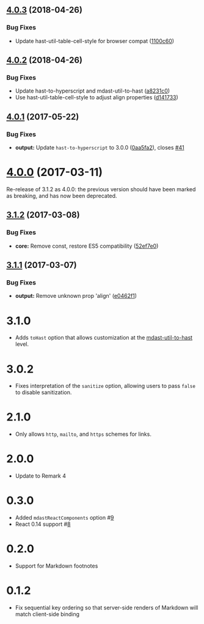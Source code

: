 <a name="4.0.3"></a>
## [4.0.3](https://github.com/mapbox/remark-react/compare/4.0.2...v4.0.3) (2018-04-26)


### Bug Fixes

* Update hast-util-table-cell-style for browser compat ([1100c60](https://github.com/mapbox/remark-react/commit/1100c60))



<a name="4.0.2"></a>
## [4.0.2](https://github.com/mapbox/remark-react/compare/4.0.1...v4.0.2) (2018-04-26)


### Bug Fixes

* Update hast-to-hyperscript and mdast-util-to-hast ([a8231c0](https://github.com/mapbox/remark-react/commit/a8231c0))
* Use hast-util-table-cell-style to adjust align properties ([d141733](https://github.com/mapbox/remark-react/commit/d141733))



<a name="4.0.1"></a>
## [4.0.1](https://github.com/mapbox/remark-react/compare/v4.0.0...v4.0.1) (2017-05-22)


### Bug Fixes

* **output:** Update `hast-to-hyperscript` to 3.0.0 ([0aa5fa2](https://github.com/mapbox/remark-react/commit/0aa5fa2)), closes [#41](https://github.com/mapbox/remark-react/issues/41)



<a name="4.0.0"></a>
# [4.0.0](https://github.com/mapbox/remark-react/compare/v3.1.2...v4.0.0) (2017-03-11)

Re-release of 3.1.2 as 4.0.0: the previous version should have been marked as
breaking, and has now been deprecated.



<a name="3.1.2"></a>
## [3.1.2](https://github.com/mapbox/remark-react/compare/v3.1.1...v3.1.2) (2017-03-08)


### Bug Fixes

* **core:** Remove const, restore ES5 compatibility ([52ef7e0](https://github.com/mapbox/remark-react/commit/52ef7e0))



<a name="3.1.1"></a>

## [3.1.1](https://github.com/mapbox/remark-react/compare/v3.1.0...v3.1.1) (2017-03-07)

### Bug Fixes

*   **output:** Remove unknown prop 'align' ([e0462f1](https://github.com/mapbox/remark-react/commit/e0462f1))

# 3.1.0

*   Adds `toHast` option that allows customization at the [mdast-util-to-hast](https://github.com/wooorm/mdast-util-to-hast#api)
    level.

# 3.0.2

*   Fixes interpretation of the `sanitize` option, allowing users to pass
    `false` to disable sanitization.

# 2.1.0

*   Only allows `http`, `mailto`, and `https` schemes for links.

# 2.0.0

*   Update to Remark 4

# 0.3.0

*   Added `mdastReactComponents` option #[9](https://github.com/mapbox/mdast-react/pull/9)
*   React 0.14 support #[8](https://github.com/mapbox/mdast-react/pull/8)

# 0.2.0

*   Support for Markdown footnotes

# 0.1.2

*   Fix sequential key ordering so that server-side renders
    of Markdown will match client-side binding
